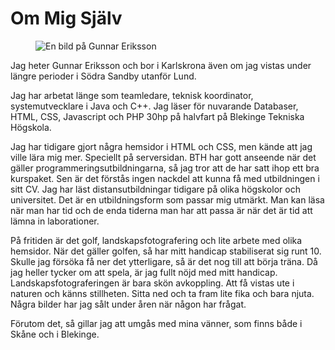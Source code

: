 Om Mig Själv
============
<figure class="right">
<img src="[RELURL]img/me/gunnar.jpg" alt="En bild på Gunnar Eriksson" />
</figure>
Jag heter Gunnar Eriksson och bor i Karlskrona även om jag vistas under längre
perioder i Södra Sandby utanför Lund.

Jag har arbetat länge som teamledare, teknisk koordinator, systemutvecklare i
Java och C++. Jag läser för nuvarande Databaser, HTML, CSS, Javascript och PHP
30hp på halvfart på Blekinge Tekniska Högskola.

Jag har tidigare gjort några hemsidor i HTML och CSS, men kände att jag ville
lära mig mer. Speciellt på serversidan. BTH har gott anseende när det gäller
programmeringsutbildningarna, så jag tror att de har satt ihop ett bra kurspaket.
Sen är det förstås ingen nackdel att kunna få med utbildningen i sitt CV.
Jag har läst distansutbildningar tidigare på olika högskolor och universitet.
Det är en utbildningsform som passar mig utmärkt. Man kan läsa när man har tid
och de enda tiderna man har att passa är när det är tid att lämna in laborationer.

På fritiden är det golf, landskapsfotografering och lite arbete med olika hemsidor.
När det gäller golfen, så har mitt handicap stabiliserat sig runt 10. Skulle jag
försöka få ner det ytterligare, så är det nog till att börja träna. Då jag heller
tycker om att spela, är jag fullt nöjd med mitt handicap. Landskapsfotograferingen
är bara skön avkoppling. Att få vistas ute i naturen och känns stillheten. Sitta
ned och ta fram lite fika och bara njuta. Några bilder har jag sålt under åren
när någon har frågat.

Förutom det, så gillar jag att umgås med mina vänner, som finns både i Skåne och
i Blekinge.
